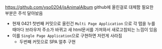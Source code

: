 https://github.com/yso0204/jsAnimalAlbum
github에 올린걸로 대체함
필요한 부분은 주석 달아놨음

- 현재 0421 첫번째 커밋으로 올린건 `Multi Page Application` 으로 각 탭을 누를 때마다 브라우저 주소가 바뀌고 새 html문서를 가져와서 새로고침되는 느낌이 있음
- 이를 `Single Page Application`으로 구현하면 저런게 사라짐
	- 두번째 커밋으로 SPA 얼추 구현
